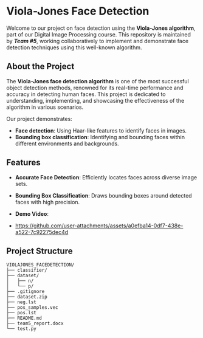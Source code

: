 
# Viola-Jones Face Detection

Welcome to our project on face detection using the **Viola-Jones algorithm**, part of our Digital Image Processing course. This repository is maintained by ***Team #5***, working collaboratively to implement and demonstrate face detection techniques using this well-known algorithm. 

## About the Project

The **Viola-Jones face detection algorithm** is one of the most successful object detection methods, renowned for its real-time performance and accuracy in detecting human faces. This project is dedicated to understanding, implementing, and showcasing the effectiveness of the algorithm in various scenarios.

Our project demonstrates:
- **Face detection**: Using Haar-like features to identify faces in images.
- **Bounding box classification**: Identifying and bounding faces within different environments and backgrounds.

## Features

- **Accurate Face Detection**: Efficiently locates faces across diverse image sets.
- **Bounding Box Classification**: Draws bounding boxes around detected faces with high precision.
- **Demo Video**:

- https://github.com/user-attachments/assets/a0efba14-0df7-438e-a522-7c92275dec4d



## Project Structure

```plaintext
VIOLAJONES_FACEDETECTION/
├── classifier/              
├── dataset/                
│   ├── n/                    
│   └── p/                  
├── .gitignore               
├── dataset.zip                
├── neg.lst                   
├── pos_samples.vec           
├── pos.lst                   
├── README.md                  
├── team5_report.docx         
└── test.py                    


